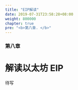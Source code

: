 ```yaml
---
title: "EIP解读"
date: 2019-07-31T23:58:28+08:00
weight: 800000
chapter: true
pre: "<b>第八章. </b>"
---
```


### 第八章
# 解读以太坊 EIP

待写
